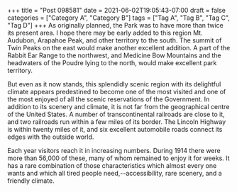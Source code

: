+++
title = "Post 098581"
date = 2021-06-02T19:05:43-07:00
draft = false
categories = ["Category A", "Category B"]
tags = ["Tag A", "Tag B", "Tag C", "Tag D"]
+++
As originally planned, the Park was to have more than twice its present area. I hope there may be early added to this region Mt. Audubon, Arapahoe Peak, and other territory to the south. The summit of Twin Peaks on the east would make another excellent addition. A part of the Rabbit Ear Range to the northwest, and Medicine Bow Mountains and the headwaters of the Poudre lying to the north, would make excellent park territory.

But even as it now stands, this splendidly scenic region with its delightful climate appears predestined to become one of the most visited and one of the most enjoyed of all the scenic reservations of the Government. In addition to its scenery and climate, it is not far from the geographical centre of the United States. A number of transcontinental railroads are close to it, and two railroads run within a few miles of its border. The Lincoln Highway is within twenty miles of it, and six excellent automobile roads connect its edges with the outside world.

Each year visitors reach it in increasing numbers. During 1914 there were more than 56,000 of these, many of whom remained to enjoy it for weeks. It has a rare combination of those characteristics which almost every one wants and which all tired people need,--accessibility, rare scenery, and a friendly climate.
